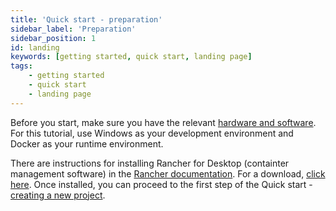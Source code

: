 ```yaml
---
title: 'Quick start - preparation'
sidebar_label: 'Preparation'
sidebar_position: 1
id: landing
keywords: [getting started, quick start, landing page]
tags:
    - getting started
    - quick start
    - landing page
---
```


Before you start, make sure you have the relevant [hardware and software](./00_hardware-and-software.md).
For this tutorial, use Windows as your development environment and Docker as your runtime environment.

There are instructions for installing Rancher for Desktop  (containter management software) in the [Rancher documentation](https://docs.rancherdesktop.io/). For a download, [click here](https://rancherdesktop.io/). Once installed, you can proceed to the first step of the Quick start - [creating a new project](./02_create-a-new-project.md).
